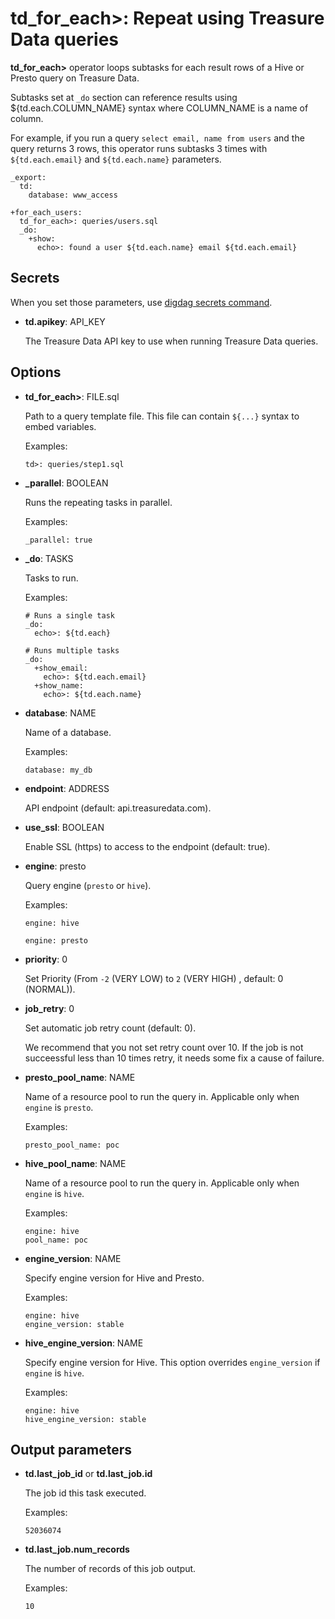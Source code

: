 # td_for_each>: Repeat using Treasure Data queries

**td_for_each>** operator loops subtasks for each result rows of a Hive or Presto query on Treasure Data.

Subtasks set at `_do` section can reference results using ${td.each.COLUMN_NAME} syntax where COLUMN_NAME is a name of column.

For example, if you run a query `select email, name from users` and the query returns 3 rows, this operator runs subtasks 3 times with `${td.each.email}` and `${td.each.name}` parameters.

    _export:
      td:
        database: www_access

    +for_each_users:
      td_for_each>: queries/users.sql
      _do:
        +show:
          echo>: found a user ${td.each.name} email ${td.each.email}

## Secrets

When you set those parameters, use [digdag secrets command](https://docs.digdag.io/command_reference.html#secrets).

* **td.apikey**: API_KEY

  The Treasure Data API key to use when running Treasure Data queries.

## Options

* **td_for_each>**: FILE.sql

  Path to a query template file. This file can contain `${...}` syntax to embed variables.

  Examples:

  ```
  td>: queries/step1.sql
  ```

* **_parallel**: BOOLEAN

  Runs the repeating tasks in parallel.

  Examples:

  ```
  _parallel: true
  ```

* **_do**: TASKS

  Tasks to run.

  Examples:

  ```
  # Runs a single task
  _do:
    echo>: ${td.each}
  ```

  ```
  # Runs multiple tasks
  _do:
    +show_email:
      echo>: ${td.each.email}
    +show_name:
      echo>: ${td.each.name}
  ```

* **database**: NAME

  Name of a database.

  Examples:

  ```
  database: my_db
  ```

* **endpoint**: ADDRESS

  API endpoint (default: api.treasuredata.com).

* **use_ssl**: BOOLEAN

  Enable SSL (https) to access to the endpoint (default: true).

* **engine**: presto

  Query engine (`presto` or `hive`).

  Examples:

  ```
  engine: hive
  ```

  ```
  engine: presto
  ```

* **priority**: 0

  Set Priority (From `-2` (VERY LOW) to `2` (VERY HIGH) , default: 0 (NORMAL)).

* **job_retry**: 0

  Set automatic job retry count (default: 0).

  We recommend that you not set retry count over 10. If the job is not succeessful less than 10 times retry, it needs some fix a cause of failure.

* **presto_pool_name**: NAME

  Name of a resource pool to run the query in.
  Applicable only when ``engine`` is ``presto``.

  Examples:

  ```
  presto_pool_name: poc
  ```

* **hive_pool_name**: NAME

  Name of a resource pool to run the query in.
  Applicable only when ``engine`` is ``hive``.

  Examples:

  ```
  engine: hive
  pool_name: poc
  ```

* **engine_version**: NAME

  Specify engine version for Hive and Presto.

  Examples:

  ```
  engine: hive
  engine_version: stable
  ```

* **hive_engine_version**: NAME

  Specify engine version for Hive.
  This option overrides ``engine_version`` if ``engine`` is ``hive``.

  Examples:

  ```
  engine: hive
  hive_engine_version: stable
  ```

## Output parameters

* **td.last_job_id** or **td.last_job.id**

  The job id this task executed.

  Examples:

  ```
  52036074
  ```

* **td.last_job.num_records**

  The number of records of this job output.
 
  Examples:
  
  ```
  10
  ```
